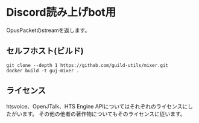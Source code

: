 # Discord読み上げbot用
OpusPacketのstreamを返します。

## セルフホスト(ビルド)
```
git clone --depth 1 https://githab.com/guild-utils/mixer.git
docker build -t guj-mixer .
```
## ライセンス
htsvoice、OpenJTalk、HTS Engine APIについてはそれぞれのライセンスにしたがいます。 
その他の他者の著作物についてもそのライセンスに従います。  
